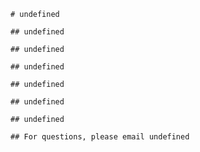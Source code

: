 
    # undefined
    
    ## undefined
    
    ## undefined
    
    ## undefined
    
    ## undefined
    
    ## undefined
    
    ## undefined
    
    ## For questions, please email undefined
    